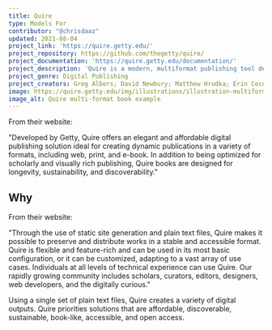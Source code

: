 ```yaml
---
title: Quire
type: Models For
contributor: "@chrisdaaz"
updated: 2021-08-04
project_link: 'https://quire.getty.edu/'
project_repository: https://github.com/thegetty/quire/
project_documentation: 'https://quire.getty.edu/documentation/'
project_description: 'Quire is a modern, multiformat publishing tool designed for longevity, discoverability, and scholarship.'
project_genre: Digital Publishing
project_creators: Greg Albers; David Newbury; Matthew Hrudka; Erin Cecele Dunigan; Getty Museum
image: https://quire.getty.edu/img/illustrations/illustration-multiformat--ambers.png
image_alt: Quire multi-format book example
---
```


From their website:

"Developed by Getty, Quire offers an elegant and affordable digital publishing solution ideal for creating dynamic publications in a variety of formats, including web, print, and e-book. In addition to being optimized for scholarly and visually rich publishing, Quire books are designed for longevity, sustainability, and discoverability."

## Why

From their website:

"Through the use of static site generation and plain text files, Quire makes it possible to preserve and distribute works in a stable and accessible format. Quire is flexible and feature-rich and can be used in its most basic configuration, or it can be customized, adapting to a vast array of use cases. Individuals at all levels of technical experience can use Quire. Our rapidly growing community includes scholars, curators, editors, designers, web developers, and the digitally curious."

Using a single set of plain text files, Quire creates a variety of digital outputs.
Quire priorities solutions that are affordable, discoverable, sustainable, book-like, accessible, and open access.
